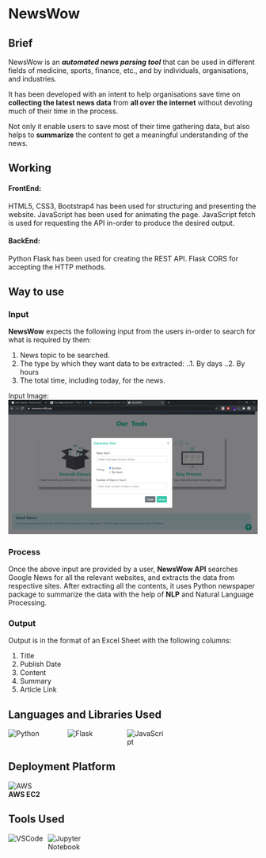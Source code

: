 # NewsWow

## Brief

NewsWow is an **_automated_ _news_ _parsing_ _tool_** that can be used in different fields of medicine, sports, finance, etc., and by individuals, organisations, and industries.

It has been developed with an intent to help organisations save time on **collecting the latest news data** from **all over the internet** without devoting much of their time in the process.

Not only it enable users to save most of their time gathering data, but also helps to **summarize** the content to get a meaningful understanding of the news. 

## Working

#### FrontEnd:
HTML5, CSS3, Bootstrap4 has been used for structuring and presenting the website. JavaScript has been used for animating the page. 
JavaScript fetch is used for requesting the API in-order to produce the desired output.

#### BackEnd:
Python Flask has been used for creating the REST API. 
Flask CORS for accepting the HTTP methods.

## Way to use

### Input
**NewsWow** expects the following input from the users in-order to search for what is required by them:

1. News topic to be searched.
2. The type by which they want data to be extracted:
  ..1. By days
  ..2. By hours
3. The total time, including today, for the news.

Input Image:
![alt text](https://github.com/vishalghosh7/NewsWOW/blob/master/website.png "Website image")

### Process
Once the above input are provided by a user, **NewsWow API** searches Google News for all the relevant websites, and extracts the data from respective sites.
After extracting all the contents, it uses Python newspaper package to summarize the data with the help of **NLP** and Natural Language Processing.

### Output
Output is in the format of an Excel Sheet with the following columns:
1. Title
2. Publish Date
3. Content
4. Summary
5. Article Link


## Languages and Libraries Used

<div style="display: flex;">
  <img src="https://www.python.org/static/img/python-logo@2x.png" width="120" alt="Python"/>
  <img src="https://flask.palletsprojects.com/en/1.1.x/_images/flask-logo.png" width="120" alt="Flask"/>
  <img src="https://upload.wikimedia.org/wikipedia/commons/thumb/9/99/Unofficial_JavaScript_logo_2.svg/300px-Unofficial_JavaScript_logo_2.svg.png" width="80" alt="JavaScript"/>
</div>

## Deployment Platform

<div>
  <img src="https://cdn.worldvectorlogo.com/logos/aws-ec2.svg" width="100" alt="AWS">
  <figcaption><strong>AWS EC2</strong></figcaption>
</div>

## Tools Used

<div style="display: flex;">
  <img src="https://user-images.githubusercontent.com/674621/71187801-14e60a80-2280-11ea-94c9-e56576f76baf.png" width="80" alt="VSCode"/>
  <img src="https://upload.wikimedia.org/wikipedia/commons/thumb/3/38/Jupyter_logo.svg/1200px-Jupyter_logo.svg.png" width="80" alt="Jupyter Notebook"/>
 </div>











